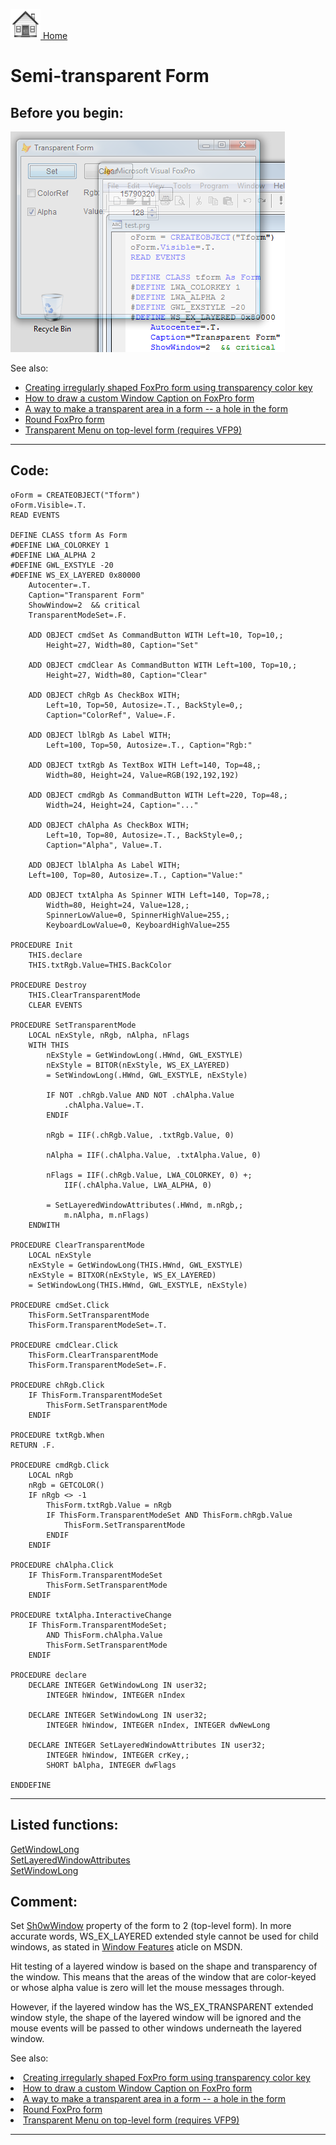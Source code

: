 [<img src="../images/home.png"> Home ](https://github.com/VFPX/Win32API)  

# Semi-transparent Form

## Before you begin:
![](../images/transform_vista.png)  

See also:

* [Creating irregularly shaped FoxPro form using transparency color key](sample_033.md)  
* [How to draw a custom Window Caption on FoxPro form](sample_499.md)  
* [A way to make a transparent area in a form -- a hole in the form](sample_126.md)  
* [Round FoxPro form](sample_143.md)  
* [Transparent Menu on top-level form (requires VFP9)](sample_496.md)  
  
***  


## Code:
```foxpro  
oForm = CREATEOBJECT("Tform")
oForm.Visible=.T.
READ EVENTS

DEFINE CLASS tform As Form
#DEFINE LWA_COLORKEY 1
#DEFINE LWA_ALPHA 2
#DEFINE GWL_EXSTYLE -20
#DEFINE WS_EX_LAYERED 0x80000
	Autocenter=.T.
	Caption="Transparent Form"
	ShowWindow=2  && critical
	TransparentModeSet=.F.
	
	ADD OBJECT cmdSet As CommandButton WITH Left=10, Top=10,;
		Height=27, Width=80, Caption="Set"

	ADD OBJECT cmdClear As CommandButton WITH Left=100, Top=10,;
		Height=27, Width=80, Caption="Clear"
	
	ADD OBJECT chRgb As CheckBox WITH;
		Left=10, Top=50, Autosize=.T., BackStyle=0,;
		Caption="ColorRef", Value=.F.
	
	ADD OBJECT lblRgb As Label WITH;
		Left=100, Top=50, Autosize=.T., Caption="Rgb:"
	
	ADD OBJECT txtRgb As TextBox WITH Left=140, Top=48,;
		Width=80, Height=24, Value=RGB(192,192,192)
	
	ADD OBJECT cmdRgb As CommandButton WITH Left=220, Top=48,;
		Width=24, Height=24, Caption="..."
	
	ADD OBJECT chAlpha As CheckBox WITH;
		Left=10, Top=80, Autosize=.T., BackStyle=0,;
		Caption="Alpha", Value=.T.

	ADD OBJECT lblAlpha As Label WITH;
	Left=100, Top=80, Autosize=.T., Caption="Value:"
	
	ADD OBJECT txtAlpha As Spinner WITH Left=140, Top=78,;
		Width=80, Height=24, Value=128,;
		SpinnerLowValue=0, SpinnerHighValue=255,;
		KeyboardLowValue=0, KeyboardHighValue=255

PROCEDURE Init
	THIS.declare
	THIS.txtRgb.Value=THIS.BackColor

PROCEDURE Destroy
	THIS.ClearTransparentMode
	CLEAR EVENTS
	
PROCEDURE SetTransparentMode
	LOCAL nExStyle, nRgb, nAlpha, nFlags
	WITH THIS
		nExStyle = GetWindowLong(.HWnd, GWL_EXSTYLE)
		nExStyle = BITOR(nExStyle, WS_EX_LAYERED)
		= SetWindowLong(.HWnd, GWL_EXSTYLE, nExStyle)
		
		IF NOT .chRgb.Value AND NOT .chAlpha.Value
			.chAlpha.Value=.T.
		ENDIF
		
		nRgb = IIF(.chRgb.Value, .txtRgb.Value, 0)

		nAlpha = IIF(.chAlpha.Value, .txtAlpha.Value, 0)

		nFlags = IIF(.chRgb.Value, LWA_COLORKEY, 0) +;
			IIF(.chAlpha.Value, LWA_ALPHA, 0)

		= SetLayeredWindowAttributes(.HWnd, m.nRgb,;
			m.nAlpha, m.nFlags)
	ENDWITH

PROCEDURE ClearTransparentMode
	LOCAL nExStyle
	nExStyle = GetWindowLong(THIS.HWnd, GWL_EXSTYLE)
	nExStyle = BITXOR(nExStyle, WS_EX_LAYERED)
	= SetWindowLong(THIS.HWnd, GWL_EXSTYLE, nExStyle)

PROCEDURE cmdSet.Click
	ThisForm.SetTransparentMode
	ThisForm.TransparentModeSet=.T.

PROCEDURE cmdClear.Click
	ThisForm.ClearTransparentMode
	ThisForm.TransparentModeSet=.F.

PROCEDURE chRgb.Click
	IF ThisForm.TransparentModeSet
		ThisForm.SetTransparentMode
	ENDIF

PROCEDURE txtRgb.When
RETURN .F.

PROCEDURE cmdRgb.Click
	LOCAL nRgb
	nRgb = GETCOLOR()
	IF nRgb <> -1
		ThisForm.txtRgb.Value = nRgb
		IF ThisForm.TransparentModeSet AND ThisForm.chRgb.Value
			ThisForm.SetTransparentMode
		ENDIF
	ENDIF

PROCEDURE chAlpha.Click
	IF ThisForm.TransparentModeSet
		ThisForm.SetTransparentMode
	ENDIF

PROCEDURE txtAlpha.InteractiveChange
	IF ThisForm.TransparentModeSet;
		AND ThisForm.chAlpha.Value
		ThisForm.SetTransparentMode
	ENDIF

PROCEDURE declare
	DECLARE INTEGER GetWindowLong IN user32;
		INTEGER hWindow, INTEGER nIndex

	DECLARE INTEGER SetWindowLong IN user32;
		INTEGER hWindow, INTEGER nIndex, INTEGER dwNewLong

	DECLARE INTEGER SetLayeredWindowAttributes IN user32;
		INTEGER hWindow, INTEGER crKey,;
		SHORT bAlpha, INTEGER dwFlags

ENDDEFINE  
```  
***  


## Listed functions:
[GetWindowLong](../libraries/user32/GetWindowLong.md)  
[SetLayeredWindowAttributes](../libraries/user32/SetLayeredWindowAttributes.md)  
[SetWindowLong](../libraries/user32/SetWindowLong.md)  

## Comment:
Set <a href="http://msdn.microsoft.com/library/default.asp?url=/library/en-us/dv_foxhelp/html/lngshowwindow_property.asp">Sh0wWindow</a> property of the form to 2 (top-level form). In more accurate words, WS_EX_LAYERED extended style cannot be used for child windows, as stated in <a href="http://msdn.microsoft.com/library/default.asp?url=/library/en-us/winui/winui/windowsuserinterface/windowing/windows/windowfeatures.asp">Window Features</a> aticle on MSDN.  
  
Hit testing of a layered window is based on the shape and transparency of the window. This means that the areas of the window that are color-keyed or whose alpha value is zero will let the mouse messages through.   
  
However, if the layered window has the WS_EX_TRANSPARENT extended window style, the shape of the layered window will be ignored and the mouse events will be passed to other windows underneath the layered window.  
  
See also:  
<LI><a href="?example=33">Creating irregularly shaped FoxPro form using transparency color key</a>  
<LI><a href="?example=499">How to draw a custom Window Caption on FoxPro form</a>  
<LI><a href="?example=126">A way to make a transparent area in a form -- a hole in the form</a>  
<LI><a href="?example=143">Round FoxPro form</a>  
<LI><a href="?example=496">Transparent Menu on top-level form (requires VFP9)</a>  
  
***  

